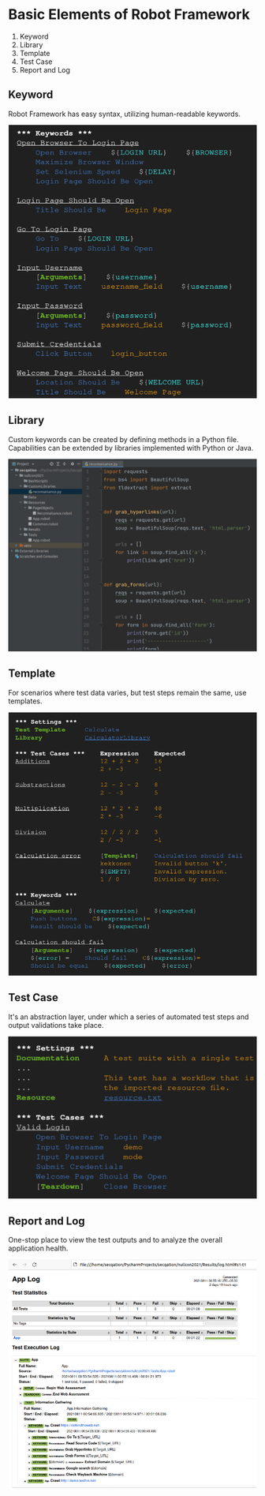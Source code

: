 # Basic Elements of Robot Framework

1. Keyword
2. Library
3. Template
4. Test Case
5. Report and Log

## Keyword

Robot Framework has easy syntax, utilizing human-readable keywords.

![Keywords](images/keywords.png)

## Library

Custom keywords can be created by defining methods in a Python file. Capabilities can be extended by libraries implemented with Python or Java.

![Library](images/library.png)

## Template

For scenarios where test data varies, but test steps remain the same, use templates.

![Test Template](images/template.png)

## Test Case

It's an abstraction layer, under which a series of automated test steps and output validations take place.

![Test Cases](images/test_cases.png)

## Report and Log

One-stop place to view the test outputs and to analyze the overall application health.

![Log](images/log.png)
